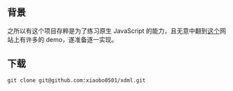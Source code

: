 ## 背景 

之所以有这个项目存粹是为了练习原生 JavaScript 的能力，且无意中翻到[这个](http://www.fgm.cc/learn/)网站上有许多的 demo，遂准备逐一实现。

## 下载

`git clone git@github.com:xiaobo0501/xdml.git`



